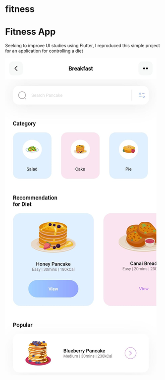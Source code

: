 # fitness

<h1> Fitness App </h1>

<p> Seeking to improve UI studies using Flutter, I reproduced this simple project for an application for controlling a diet </p>

<img src='assets/img/app.png'>
